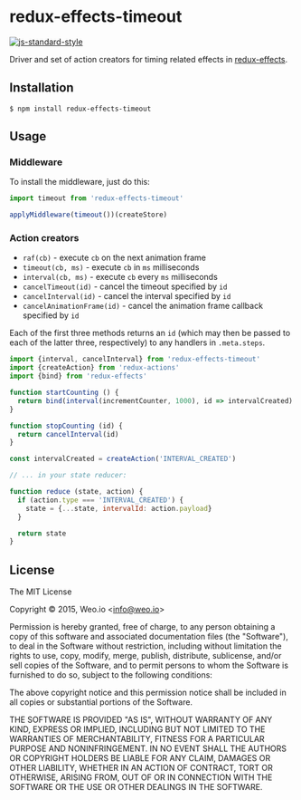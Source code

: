
# redux-effects-timeout

[![js-standard-style](https://img.shields.io/badge/code%20style-standard-brightgreen.svg?style=flat)](https://github.com/feross/standard)

Driver and set of action creators for timing related effects in [redux-effects](https://github.com/redux-effects/redux-effects).

## Installation

    $ npm install redux-effects-timeout

## Usage

### Middleware

To install the middleware, just do this:

```javascript
import timeout from 'redux-effects-timeout'

applyMiddleware(timeout())(createStore)
```

### Action creators

  * `raf(cb)` - execute `cb` on the next animation frame
  * `timeout(cb, ms)` - execute `cb` in `ms` milliseconds
  * `interval(cb, ms)` - execute `cb` every `ms` milliseconds
  * `cancelTimeout(id)` - cancel the timeout specified by `id`
  * `cancelInterval(id)` - cancel the interval specified by `id`
  * `cancelAnimationFrame(id)` - cancel the animation frame callback specified by `id`

Each of the first three methods returns an `id` (which may then be passed to each of the latter three, respectively) to any handlers in `.meta.steps`.

```javascript
import {interval, cancelInterval} from 'redux-effects-timeout'
import {createAction} from 'redux-actions'
import {bind} from 'redux-effects'

function startCounting () {
  return bind(interval(incrementCounter, 1000), id => intervalCreated)
}

function stopCounting (id) {
  return cancelInterval(id)
}

const intervalCreated = createAction('INTERVAL_CREATED')

// ... in your state reducer:

function reduce (state, action) {
  if (action.type === 'INTERVAL_CREATED') {
    state = {...state, intervalId: action.payload}
  }

  return state
}
```

## License

The MIT License

Copyright &copy; 2015, Weo.io &lt;info@weo.io&gt;

Permission is hereby granted, free of charge, to any person obtaining a copy of this software and associated documentation files (the "Software"), to deal in the Software without restriction, including without limitation the rights to use, copy, modify, merge, publish, distribute, sublicense, and/or sell copies of the Software, and to permit persons to whom the Software is furnished to do so, subject to the following conditions:

The above copyright notice and this permission notice shall be included in all copies or substantial portions of the Software.

THE SOFTWARE IS PROVIDED "AS IS", WITHOUT WARRANTY OF ANY KIND, EXPRESS OR IMPLIED, INCLUDING BUT NOT LIMITED TO THE WARRANTIES OF MERCHANTABILITY, FITNESS FOR A PARTICULAR PURPOSE AND NONINFRINGEMENT. IN NO EVENT SHALL THE AUTHORS OR COPYRIGHT HOLDERS BE LIABLE FOR ANY CLAIM, DAMAGES OR OTHER LIABILITY, WHETHER IN AN ACTION OF CONTRACT, TORT OR OTHERWISE, ARISING FROM, OUT OF OR IN CONNECTION WITH THE SOFTWARE OR THE USE OR OTHER DEALINGS IN THE SOFTWARE.
